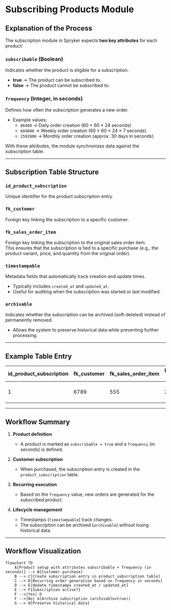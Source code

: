 # Subscribing Products Module

## Explanation of the Process

The subscription module in Spryker expects **two key attributes** for each product:

### `subscribable` (Boolean)
Indicates whether the product is eligible for a subscription.  
- **true** → The product can be subscribed to.  
- **false** → The product cannot be subscribed to.  

### `frequency` (Integer, in seconds)
Defines how often the subscription generates a new order.  
- Example values:  
  - `86400` → Daily order creation (60 × 60 × 24 seconds)  
  - `604800` → Weekly order creation (60 × 60 × 24 × 7 seconds)  
  - `2592000` → Monthly order creation (approx. 30 days in seconds)  

With these attributes, the module synchronizes data against the subscription table.

---

## Subscription Table Structure

### `id_product_subscription`
Unique identifier for the product subscription entry.

### `fk_customer`
Foreign key linking the subscription to a specific customer.

### `fk_sales_order_item`
Foreign key linking the subscription to the original sales order item.  
This ensures that the subscription is tied to a specific purchase (e.g., the product variant, price, and quantity from the original order).

### `timestampable`
Metadata fields that automatically track creation and update times.  
- Typically includes `created_at` and `updated_at`.  
- Useful for auditing when the subscription was started or last modified.

### `archivable`
Indicates whether the subscription can be archived (soft-deleted) instead of permanently removed.  
- Allows the system to preserve historical data while preventing further processing.  

---

## Example Table Entry

| id_product_subscription | fk_customer | fk_sales_order_item | frequency (sec) | created_at          | updated_at          | archived |
|--------------------------|-------------|---------------------|-----------------|---------------------|---------------------|----------|
| 1                        | 6789        | 555                 | 2592000         | 2025-09-24 10:00:00 | 2025-09-24 10:00:00 | false    |

---

## Workflow Summary

1. **Product definition**  
   - A product is marked as `subscribable = true` and a `frequency` (in seconds) is defined.  

2. **Customer subscription**  
   - When purchased, the subscription entry is created in the `product_subscription` table.  

3. **Recurring execution**  
   - Based on the `frequency` value, new orders are generated for the subscribed product.  

4. **Lifecycle management**  
   - Timestamps (`timestampable`) track changes.  
   - The subscription can be archived (`archivable`) without losing historical data.  

---

## Workflow Visualization

```mermaid
flowchart TD
    A[Product setup with attributes subscribable + frequency (in seconds)] --> B[Customer purchase]
    B --> C[Create subscription entry in product_subscription table]
    C --> D[Recurring order generation based on frequency in seconds]
    D --> E[Update timestamps created_at / updated_at]
    E --> F{Subscription active?}
    F -->|Yes| D
    F -->|No| G[Archive subscription (archivable=true)]
    G --> H[Preserve historical data]
